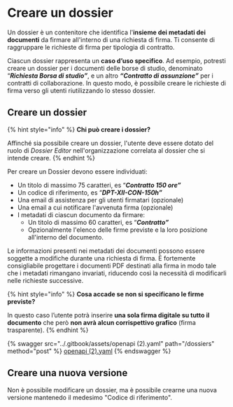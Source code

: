 # Creare un dossier

Un dossier è un contenitore che identifica l'**insieme dei metadati dei documenti** da firmare all'interno di una richiesta di firma. Ti consente di raggruppare le richieste di firma per tipologia di contratto.&#x20;

Ciascun dossier rappresenta un **caso d’uso specifico**. Ad esempio, potresti creare un dossier per i documenti delle borse di studio, denominato “_**Richiesta Borsa di studio”**_, e un altro _**“Contratto di assunzione”**_ per i contratti di collaborazione. In questo modo, è possibile creare le richieste di firma verso gli utenti riutilizzando lo stesso dossier.&#x20;

## Creare un dossier

{% hint style="info" %}
**Chi può creare i dossier?**

Affinché sia possibile creare un dossier, l'utente deve essere dotato del ruolo di _Dossier Editor_ nell'organizzazione correlata al dossier che si intende creare.
{% endhint %}

Per creare un Dossier devono essere individuati:

* Un titolo di massimo 75 caratteri, es “_**Contratto 150 ore”**_
* Un codice di riferimento, es “_**DPT-XII-CON-150h”**_
* Una email di assistenza per gli utenti firmatari (opzionale)
* Una email a cui notificare l'avvenuta firma (opzionale)
* I metadati di ciascun documento da firmare:
  * Un titolo di massimo 60 caratteri, es “_**Contratto”**_
  * Opzionalmente l'elenco delle firme previste e la loro posizione all'interno del documento.

Le informazioni presenti nei metadati dei documenti possono essere soggette a modifiche durante una richiesta di firma. È fortemente consigliabile progettare i documenti PDF destinati alla firma in modo tale che i metadati rimangano invariati, riducendo così la necessità di modificarli nelle richieste successive.

{% hint style="info" %}
**Cosa accade se non si specificano le firme previste?**

In questo caso l’utente potrà inserire **una sola firma digitale su tutto il documento** che però **non avrà alcun corrispettivo grafico** (firma trasparente).
{% endhint %}

{% swagger src="../.gitbook/assets/openapi (2).yaml" path="/dossiers" method="post" %}
[openapi (2).yaml](<../.gitbook/assets/openapi (2).yaml>)
{% endswagger %}

## Creare una nuova versione

Non è possibile modificare un dossier, ma è possibile crearne una nuova versione mantenedo il medesimo "Codice di riferimento".&#x20;
